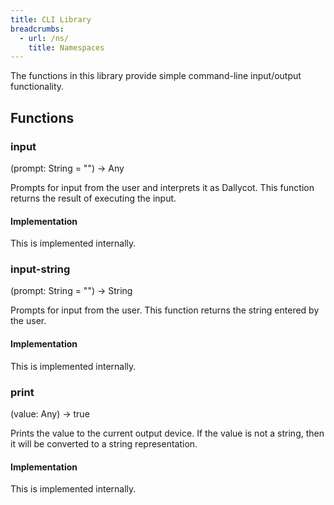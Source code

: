 ```yaml
---
title: CLI Library
breadcrumbs:
  - url: /ns/
    title: Namespaces
---
```


The functions in this library provide simple command-line input/output functionality.

## Functions

### <a name="input"></a>input

(prompt: String = "") &rarr; Any

Prompts for input from the user and interprets it as Dallycot. This function returns the result of executing the input.

#### Implementation

This is implemented internally.

### <a name="input-string"></a>input-string

(prompt: String = "") &rarr; String

Prompts for input from the user. This function returns the string entered by the user.

#### Implementation

This is implemented internally.

### <a name="print"></a>print

(value: Any) &rarr; true

Prints the value to the current output device. If the value is not a string, then it will be converted to a string representation.

#### Implementation

This is implemented internally.
